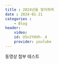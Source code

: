 ```yaml
---
title : 2024년을 맞이하며
date : 2024-01-21
categories : 
    - Blog
header:
    video:
    id: U5n2YHVh-_4
    provider: youtube
---
```


동영상 첨부 테스트 